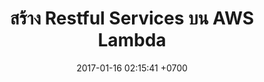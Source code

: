 ---
layout: post
title:  "สร้าง Restful Services บน AWS Lambda"
subtitle: ""
date:   2017-01-16 02:15:41 +0700
categories: aws nodejs
image: /assets/images/thumbnail/lambda.png
---